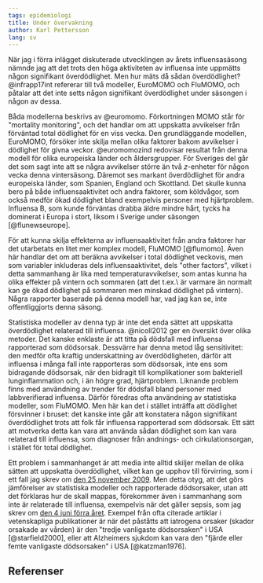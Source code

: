 ```yaml
---
tags: epidemiologi
title: Under övervakning 
author: Karl Pettersson
lang: sv
---
```


När jag i förra inlägget diskuterade utvecklingen av årets influensasäsong
nämnde jag att det trots den höga aktiviteten av influensa inte uppmätts någon
signifikant överdödlighet. Men hur mäts då sådan överdödlighet? @infrapp17int
refererar till två modeller, EuroMOMO och FluMOMO, och påtalar att det inte
setts någon signifikant överdödlighet under säsongen i någon av dessa.

Båda modellerna beskrivs av @euromomo. Förkortningen MOMO står för "mortality
monitoring", och det handlar om att uppskatta avvikelser från förväntad total
dödlighet för en viss vecka. Den grundläggande modellen, EuroMOMO, försöker
inte skilja mellan olika faktorer bakom avvikelser i dödlighet för givna
veckor. @euromomozind redovisar resultat från denna modell för olika europeiska
länder och åldersgrupper. För Sveriges del går det som sagt inte att se några
avvikelser större än två $z$-enheter för någon vecka denna vintersäsong.
Däremot ses markant överdödlighet för andra europeiska länder, som Spanien,
England och Skottland. Det skulle kunna bero på både influensaaktivitet och
andra faktorer, som köldvågor, som också medför ökad dödlighet bland exempelvis
personer med hjärtproblem. Influensa B, som kunde förväntas drabba äldre mindre
hårt, tycks ha dominerat i Europa i stort, liksom i Sverige under säsongen
[@flunewseurope].

För att kunna skilja effekterna av influensaaktivitet från andra faktorer har
det utarbetats en litet mer komplex modell, FluMOMO [@flumomo]. Även här
handlar det om att beräkna avvikelser i total dödlighet veckovis, men som
variabler inkluderas dels influensaaktivitet, dels "other factors", vilket i
detta sammanhang är lika med temperaturavvikelser, som antas kunna ha olika
effekter på vintern och sommaren (att det t.ex.\ är varmare än normalt kan ge ökad
dödlighet på sommaren men minskad dödlighet på vintern). Några rapporter
baserade på denna modell har, vad jag kan se, inte offentliggjorts denna
säsong.

Statistiska modeller av denna typ är inte det enda sättet att uppskatta
överdödlighet relaterad till influensa. @nicoll2012 ger en översikt över olika
metoder. Det kanske enklaste är att titta på dödsfall med influensa rapporterad
som dödsorsak. Dessvärre har denna metod låg sensitivitet: den medför ofta
kraftig underskattning av överdödligheten, därför att influensa i många fall
inte rapporteras som dödsorsak, inte ens som bidragande dödsorsak, när den
bidragit till komplikationer som bakteriell lunginflammation och, i än högre
grad, hjärtproblem. Liknande problem finns med användning av trender för dödsfall
bland personer med labbverifierad influensa. Därför föredras ofta användning av
statistiska modeller, som FluMOMO. Men här kan det i stället inträffa att
dödlighet försvinner i bruset: det kanske inte går att konstatera någon signifikant
överdödlighet trots att folk får influensa rapporterad som dödsorsak. Ett sätt
att motverka detta kan vara att använda sådan dödlighet som kan vara relaterad
till influensa, som diagnoser från andnings- och cirkulationsorgan, i stället
för total dödlighet.

Ett problem i sammanhanget är att media inte alltid skiljer mellan de olika
sätten att uppskatta överdödlighet, vilket kan ge upphov till förvirring, som i
ett fall jag skrev om [den 25 november
2009](http://diversepedanteri.blogspot.se/2009/11/konsten-att-forvirra.html).
Men detta otyg, att det görs jämförelser av statistiska modeller och
rapporterade dödsorsaker, utan att det  förklaras hur de skall mappas,
förekommer även i sammanhang som inte är relaterade till influensa, exempelvis
när det gäller sepsis, som jag skrev om [den 4 juni förra
året](2017-06-04-guide.html). Exempel från ofta citerade artiklar i
vetenskapliga publikationer är när det påståtts att iatrogena orsaker (skador
orsakade av vården) är den "tredje vanligaste dödsorsaken" i USA
[@starfield2000], eller att Alzheimers sjukdom kan vara den "fjärde eller femte
vanligaste dödsorsaken" i USA [@katzman1976].

## Referenser
